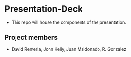 # Presentation-Deck
- This repo will house the components of the presentation.
## Project members 
- David Renteria, John Kelly, Juan Maldonado, R. Gonzalez
